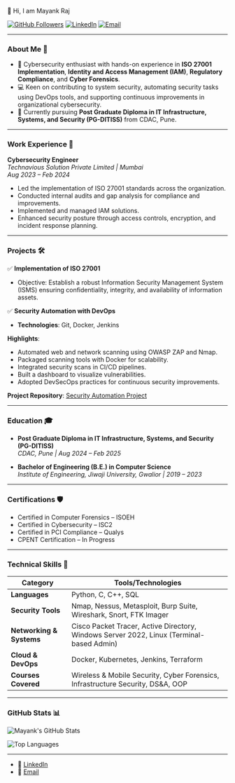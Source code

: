 
 👋 Hi, I am Mayank Raj

[![GitHub Followers](https://img.shields.io/github/followers/mayank9708?label=Follow%20Me&style=social)](https://github.com/mayank9708)
[![LinkedIn](https://img.shields.io/badge/LinkedIn-Connect-blue)](https://www.linkedin.com/in/mayank-raj-847405205/)
[![Email](https://img.shields.io/badge/Email-Reach%20Out-red)](mailto:mayankraj851126@gmail.com)

---

### **About Me** 🚀

- 🔐 Cybersecurity enthusiast with hands-on experience in **ISO 27001 Implementation**, **Identity and Access Management (IAM)**, **Regulatory Compliance**, and **Cyber Forensics**.
- 💻 Keen on contributing to system security, automating security tasks using DevOps tools, and supporting continuous improvements in organizational cybersecurity.
- 🌱 Currently pursuing **Post Graduate Diploma in IT Infrastructure, Systems, and Security (PG-DITISS)** from CDAC, Pune.


---

### **Work Experience** 💼

**Cybersecurity Engineer**  
*Technavious Solution Private Limited | Mumbai*  
_Aug 2023 – Feb 2024_

- Led the implementation of ISO 27001 standards across the organization.
- Conducted internal audits and gap analysis for compliance and improvements.
- Implemented and managed IAM solutions.
- Enhanced security posture through access controls, encryption, and incident response planning.

---

### **Projects** 🛠️

✅ **Implementation of ISO 27001**  
- Objective: Establish a robust Information Security Management System (ISMS) ensuring confidentiality, integrity, and availability of information assets.

✅ **Security Automation with DevOps**  
- **Technologies**: Git, Docker, Jenkins

**Highlights**:
- Automated web and network scanning using OWASP ZAP and Nmap.
- Packaged scanning tools with Docker for scalability.
- Integrated security scans in CI/CD pipelines.
- Built a dashboard to visualize vulnerabilities.
- Adopted DevSecOps practices for continuous security improvements.

**Project Repository**: [Security Automation Project](https://github.com/mayank9708/Project.git)

---

### **Education** 🎓

- **Post Graduate Diploma in IT Infrastructure, Systems, and Security (PG-DITISS)**  
  *CDAC, Pune | Aug 2024 – Feb 2025*

- **Bachelor of Engineering (B.E.) in Computer Science**  
  *Institute of Engineering, Jiwaji University, Gwalior | 2019 – 2023*

---

### **Certifications** 🛡️

- Certified in Computer Forensics – ISOEH
- Certified in Cybersecurity – ISC2
- Certified in PCI Compliance – Qualys
- CPENT Certification – In Progress

---

### **Technical Skills** 🧰

| **Category**           | **Tools/Technologies**                                                                        |
|-------------------------|----------------------------------------------------------------------------------------------|
| **Languages**           | Python, C, C++, SQL                                                                           |
| **Security Tools**      | Nmap, Nessus, Metasploit, Burp Suite, Wireshark, Snort, FTK Imager                            |
| **Networking & Systems**| Cisco Packet Tracer, Active Directory, Windows Server 2022, Linux (Terminal-based Admin)      |
| **Cloud & DevOps**      | Docker, Kubernetes, Jenkins, Terraform                                                       |
| **Courses Covered**     | Wireless & Mobile Security, Cyber Forensics, Infrastructure Security, DS&A, OOP              |

---

### **GitHub Stats** 📊

![Mayank's GitHub Stats](https://github-readme-stats.vercel.app/api?username=mayank9708&show_icons=true&theme=dark&hide_border=true)

![Top Languages](https://github-readme-stats.vercel.app/api/top-langs/?username=mayank9708&layout=compact&theme=dark&hide_border=true)

---


- 💼 [LinkedIn](https://www.linkedin.com/in/mayank-raj-847405205/)
- 📧 [Email](mailto:mayankraj851126@gmail.com)


